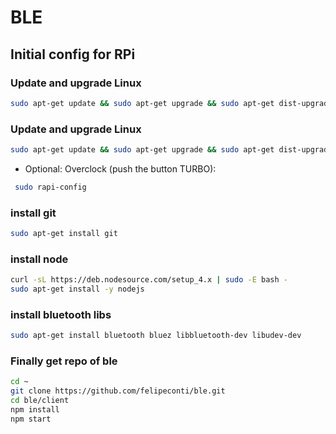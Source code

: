 # BLE

## Initial config for RPi

### Update and upgrade Linux
```sh
sudo apt-get update && sudo apt-get upgrade && sudo apt-get dist-upgrade && sudo apt-get autoremove && sudo apt-get clean
```
### Update and upgrade Linux
```sh
sudo apt-get update && sudo apt-get upgrade && sudo apt-get dist-upgrade && sudo apt-get autoremove && sudo apt-get clean
```

 * Optional: Overclock (push the button TURBO):
```sh
 sudo rapi-config
````

### install git
```sh
sudo apt-get install git
```
### install node
```sh
curl -sL https://deb.nodesource.com/setup_4.x | sudo -E bash -
sudo apt-get install -y nodejs
```
### install bluetooth libs
```sh
sudo apt-get install bluetooth bluez libbluetooth-dev libudev-dev
```
### Finally get repo of ble
```sh
cd ~
git clone https://github.com/felipeconti/ble.git
cd ble/client
npm install
npm start
```
